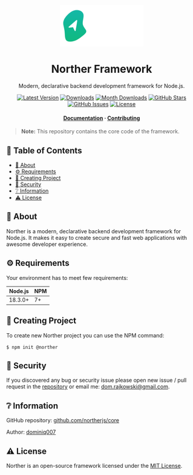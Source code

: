 <div align="center">
  <img src=".github/logo-full.png" width="220">

  <h1>Norther Framework</h1>

  <p align="center">Modern, declarative backend development framework for Node.js.</p>

  <p align="center">
    <a href="https://www.npmjs.com/package/@norther/core" target="_blank"><img src="https://img.shields.io/npm/v/@norther/core.svg?style=flat-square&labelColor=333842&color=8b5cf6" alt="Latest Version"></a>
    <a href="https://www.npmjs.com/package/@norther/core" target="_blank"><img src="https://img.shields.io/npm/dt/@norther/core.svg?style=flat-square&labelColor=333842&color=3b82f6" alt="Downloads"></a>
    <a href="https://www.npmjs.com/package/@norther/core" target="_blank"><img src="https://img.shields.io/npm/dm/@norther/core.svg?style=flat-square&labelColor=333842&color=3b82f6" alt="Month Downloads"></a>
    <a href="https://github.com/northerjs/norther" target="_blank"><img src="https://img.shields.io/github/stars/northerjs/norther?style=flat-square&labelColor=333842&color=3b82f6" alt="GitHub Stars"></a>
    <a href="https://github.com/northerjs/norther" target="_blank"><img src="https://img.shields.io/github/issues/northerjs/norther?style=flat-square&labelColor=333842&color=22c55e" alt="GitHub Issues"></a>
    <a href="https://www.npmjs.com/package/@norther/core" target="_blank"><img src="https://img.shields.io/npm/l/@norther/core.svg?style=flat-square&labelColor=333842&color=22c55e" alt="License"></a>
  </p>

  <h4>
    <a href="README.md">Documentation</a>
    <span> · </span>
    <a href="CONTRIBUTING.md">Contributing</a>
  </h4>
</div>

> **Note:** This repository contains the core code of the framework.

<!-- omit in toc -->
## 📓 Table of Contents

- [💎 About](#-about)
- [⚙️ Requirements](#️-requirements)
- [🧪 Creating Project](#-creating-project)
- [💎 Security](#-security)
- [❔ Information](#-information)
- [⚠️ License](#️-license)

## 💎 About

Norther is a modern, declarative backend development framework for Node.js. It makes it easy to create secure and fast web applications with awesome developer experience.

## ⚙️ Requirements

Your environment has to meet few requirements:

| Node.js      | NPM           |
| -------------|-------------  |
| 18.3.0+      | 7+            |

## 🧪 Creating Project

To create new Norther project you can use the NPM command:

```shell
$ npm init @norther
```

## 💎 Security

If you discovered any bug or security issue please open new issue / pull request in the [repository](https://github.com/northerjs/core) or email me: dom.rajkowski@gmail.com.

## ❔ Information

GitHub repository: [github.com/northerjs/core](https://github.com/northerjs/core)

Author: [dominiq007](https://github.com/dominiq007)

## ⚠️ License

Norther is an open-source framework licensed under the [MIT License](LICENSE).
